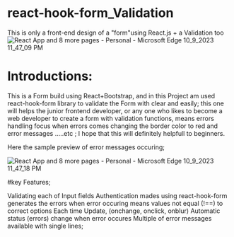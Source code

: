 # react-hook-form_Validation
This is only a front-end design of a "form"using React.js + a Validation too
![React App and 8 more pages - Personal - Microsoft​ Edge 10_9_2023 11_47_09 PM](https://github.com/Muhammed-shamal/react-hook-form_Validation/assets/108850156/bc381672-b2c6-40cc-b360-f2bd7002d019)

# Introductions:

This is a Form build using React+Bootstrap, and in this Project am used react-hook-form library to validate the Form with clear and easily; this one will helps the junior frontend developer, or any one who likes to become a web developer to create a form with validation functions, means errors handling focus when errors comes changing the border color to red and error messages .....etc ;
I hope that this will definitely helpfull to beginners.

Here the sample preview of error messages occuring;

![React App and 8 more pages - Personal - Microsoft​ Edge 10_9_2023 11_47_18 PM](https://github.com/Muhammed-shamal/react-hook-form_Validation/assets/108850156/3802d39a-a020-41e4-8345-1244ba2ba8c8)

#key Features;

Validating each of Input fields
Authentication mades using react-hook-form 
generates the errors when error occuring means values not equal (!==) to correct options
Each time Update, (onchange, onclick, onblur)
Automatic status (errors) change when error occures
Multiple of error messages available with single lines;
